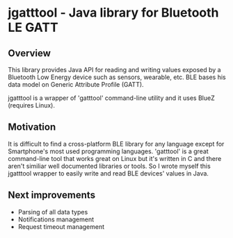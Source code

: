 # jgatttool - Java library for Bluetooth LE GATT 

## Overview

This library provides Java API for reading and writing values exposed by a Bluetooth Low Energy device such as sensors, wearable, etc. BLE bases his data model on Generic  Attribute Profile (GATT).

jgatttool is a wrapper of 'gatttool' command-line utility and it uses BlueZ (requires Linux).

## Motivation

It is difficult to find a cross-platform BLE library for any language except for Smartphone's most used programming languages. 'gatttool' is a great command-line tool that works great on Linux but it's written in C and there aren't similiar well documented libraries or tools. So I wrote myself this jgatttool wrapper to easily write and read BLE devices' values in Java.

## Next improvements

* Parsing of all data types
* Notifications management
* Request timeout management
